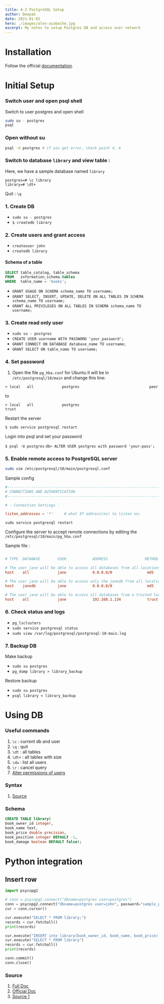 ```yaml
---
title: A-Z PostgreSQL Setup
author: Deepak
date: 2021-01-03
hero: ./images/alex-azabache.jpg
excerpt: My notes to setup Postgres DB and access over network
---
```


# Installation
Follow the official [documentation](https://www.postgresql.org/download/).

# Initial Setup
### Switch user and open psql shell
Switch to user postgres and open shell
```bash
sudo su - postgres
psql
```

### Open without su
```bash
psql -U postgres # if you get error, check point 4, 6
```

### Switch to database `library` and view table : 
Here, we have a sample database named `library`
```
postgres=# \c library
library=# \dt+
```
Quit : `\q`

### 1. Create DB
* `sudo su - postgres`
* `$ createdb library`

### 2. Create users and grant access
* `createuser john`
* `createdb library`
#### Schema of a table
```SQL
SELECT table_catalog, table_schema 
FROM   information_schema.tables 
WHERE  table_name = 'books';
```
* `GRANT USAGE ON SCHEMA schema_name TO username;`
* `GRANT SELECT, INSERT, UPDATE, DELETE ON ALL TABLES IN SCHEMA schema_name TO username;`
* `GRANT ALL PRIVILEGES ON ALL TABLES IN SCHEMA schema_name TO username;`

### 3. Create read only user
* `sudo su - postgres`
* `CREATE USER username WITH PASSWORD 'your_password';`
* `GRANT CONNECT ON DATABASE database_name TO username;`
* `GRANT SELECT ON table_name TO username;`

### 4. Set password
1. Open the file `pg_hba.conf` for Ubuntu it will be in `/etc/postgresql/10/main` and change this line:
```
> local   all             postgres                                peer
```
to
```
> local   all             postgres                                trust
```
Restart the server

`$ sudo service postgresql restart`

Login into psql and set your password

`$ psql -U postgres`
`db> ALTER USER postgres with password 'your-pass';`


### 5. Enable remote access to PostgreSQL server 
```bash
sudo vim /etc/postgresql/10/main/postgresql.conf
```
Sample config
```conf
#------------------------------------------------------------------------------
# CONNECTIONS AND AUTHENTICATION
#------------------------------------------------------------------------------

# - Connection Settings -

listen_addresses = '*'     # what IP address(es) to listen on;

```
```
sudo service postgresql restart
```
Configure the server to accept remote connections by editing the `/etc/postgresql/10/main/pg_hba.conf` 

Sample file : 
```conf

# TYPE  DATABASE        USER            ADDRESS                 METHOD

# The user jane will be able to access all databases from all locations using a md5 password
host    all             jane            0.0.0.0/0                md5

# The user jane will be able to access only the janedb from all locations using a md5 password
host    janedb          jane            0.0.0.0/0                md5

# The user jane will be able to access all databases from a trusted location (192.168.1.134) without a password
host    all             jane            192.168.1.134            trust
```

### 6. Check status and logs
* `pg_lsclusters`
* `sudo service postgresql status`
* `sudo view /var/log/postgresql/postgresql-10-main.log`

### 7. Backup DB
Make backup
* `sudo su postgres`
* `pg_dump library > library_backup`

Restore backup
* `sudo su postgres`
* `psql library < library_backup`

# Using DB

### Useful commands
1. `\c` : current db and user
2. `\q` : quit
3. `\dt` : all tables
4. `\dt+` : all tables with size
5. `\du` : list all users
6. `\r` : cancel query
7. [Alter permissions of users](https://chartio.com/resources/tutorials/how-to-change-a-user-to-superuser-in-postgresql/)

### Syntax
1. [Source](https://www.postgresql.org/docs/9.6/sql-syntax.html)

### Schema
```SQL
CREATE TABLE library(
book_owner_id integer,
book_name text,
book_price double precision,
book_position integer DEFAULT -1,
book_damage boolean DEFAULT false);
```

# Python integration
## Insert row
```python
import psycopg2

# conn = psycopg2.connect("dbname=postgres user=postgres")
conn = psycopg2.connect("dbname=postgres user=john", password="sample_password")
cur = conn.cursor()

cur.execute("SELECT * FROM library;")
records = cur.fetchall()
print(records)

cur.execute("INSERT into library(book_owner_id, book_name, book_price) VALUES('1729', 'Odyssey', '53.21');")
cur.execute("SELECT * FROM library")
records = cur.fetchall()
print(records)

conn.commit()
conn.close()
```
### Source
1. [Full Doc](https://www.postgresql.org/docs/9.6/index.html)
2. [Official Doc](https://www.postgresql.org/docs/9.6/server-start.html)
3. [Source 1](https://linuxize.com/post/how-to-install-postgresql-on-ubuntu-18-04/)